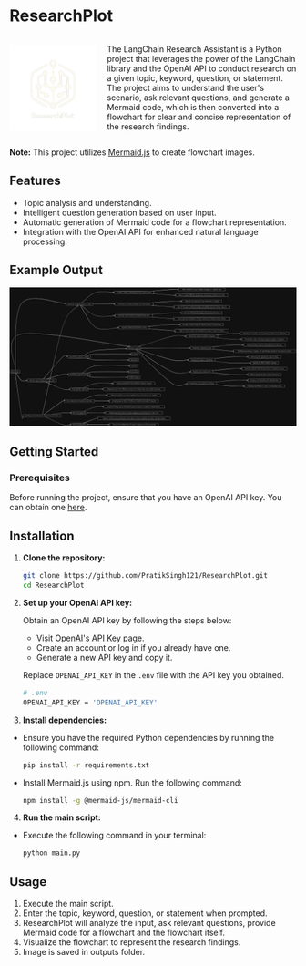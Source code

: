 # ResearchPlot

<div style="display: flex; align-items: center;">
  <img src="./readme/researchplot_logo.png" alt="LangChain Logo" width="30%">
  <p style="margin-left: 20px; flex: 1;">
    The LangChain Research Assistant is a Python project that leverages the power of the LangChain library and the OpenAI API to conduct research on a given topic, keyword, question, or statement. The project aims to understand the user's scenario, ask relevant questions, and generate a Mermaid code, which is then converted into a flowchart for clear and concise representation of the research findings.
  </p>
</div>

**Note:** This project utilizes [Mermaid.js](https://mermaid-js.github.io/mermaid/) to create flowchart images.

## Features

- Topic analysis and understanding.
- Intelligent question generation based on user input.
- Automatic generation of Mermaid code for a flowchart representation.
- Integration with the OpenAI API for enhanced natural language processing.

## Example Output

![Flowchart Example](./readme/researchplot_output.png)

## Getting Started

### Prerequisites

Before running the project, ensure that you have an OpenAI API key. You can obtain one [here](https://platform.openai.com/api-keys).

## Installation

1. **Clone the repository:**

   ```bash
   git clone https://github.com/PratikSingh121/ResearchPlot.git
   cd ResearchPlot
   ```

2. **Set up your OpenAI API key:**

   Obtain an OpenAI API key by following the steps below:

   - Visit [OpenAI's API Key page](https://platform.openai.com/api-keys).
   - Create an account or log in if you already have one.
   - Generate a new API key and copy it.

   Replace `OPENAI_API_KEY` in the `.env` file with the API key you obtained.

   ```bash
   # .env
   OPENAI_API_KEY = 'OPENAI_API_KEY'
   ```

3. **Install dependencies:**

- Ensure you have the required Python dependencies by running the following command:

  ```bash
  pip install -r requirements.txt
  ```

- Install Mermaid.js using npm. Run the following command:

  ```bash
  npm install -g @mermaid-js/mermaid-cli
  ```

4. **Run the main script:**

- Execute the following command in your terminal:

  ```bash
  python main.py
  ```

## Usage

1. Execute the main script.
2. Enter the topic, keyword, question, or statement when prompted.
3. ResearchPlot will analyze the input, ask relevant questions, provide Mermaid code for a flowchart and the flowchart itself.
4. Visualize the flowchart to represent the research findings.
5. Image is saved in outputs folder.
